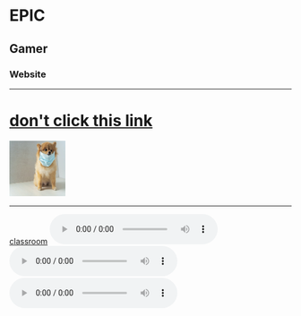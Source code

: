<!DOCTYPE html>
<html lang="en">
<head>
    <link rel="stylesheet" href="styles.css">
    <meta charset="UTF-8">
    <meta http-equiv="X-UA-Compatible" content="IE=edge">
    <meta name="viewport" content="width=device-width, initial-scale=1.0">
    <title>Epic</title>
    
</head>
<body contenteditable="true">
    <h1>EPIC</h1>
    <h2>Gamer</h2>
    <h3>Website</h3>
    <hr>
    <h1><a href="rickroll.html">don't click this link</a></h1>
    <img src="blah blah blah.jpg" alt="Masks" width="100" height="99">
    <hr>
    <a href="https://classroom.google.com/c/NDA0MTA0ODE4Mzk3">classroom</a>
    <audio controls>
        <source src="Recording (3).m4a">
    </audio>
    <audio controls>
        <source src="Recording (4).m4a">
    </audio>
    <audio controls>
        <source src="Never Gonna Give You Up Original.mp3">
    </audio>
    
</body>
</html>
